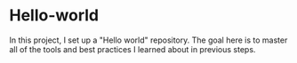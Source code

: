 # Hello-world
In this project, I set up a "Hello world" repository. The goal here is to master all of the tools and best practices I learned about in previous steps.
